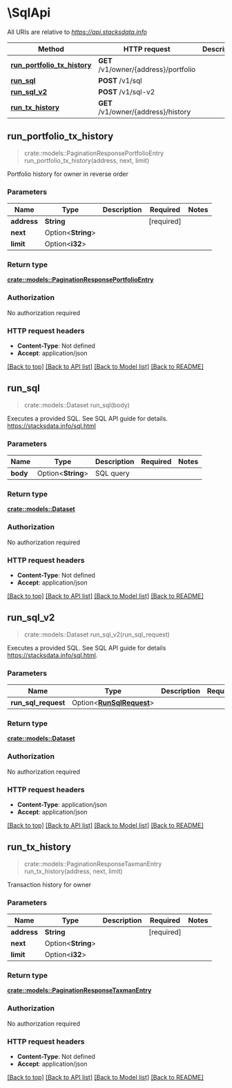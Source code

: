 # \SqlApi

All URIs are relative to *https://api.stacksdata.info*

Method | HTTP request | Description
------------- | ------------- | -------------
[**run_portfolio_tx_history**](SqlApi.md#run_portfolio_tx_history) | **GET** /v1/owner/{address}/portfolio | 
[**run_sql**](SqlApi.md#run_sql) | **POST** /v1/sql | 
[**run_sql_v2**](SqlApi.md#run_sql_v2) | **POST** /v1/sql-v2 | 
[**run_tx_history**](SqlApi.md#run_tx_history) | **GET** /v1/owner/{address}/history | 



## run_portfolio_tx_history

> crate::models::PaginationResponsePortfolioEntry run_portfolio_tx_history(address, next, limit)


Portfolio history for owner in reverse order

### Parameters


Name | Type | Description  | Required | Notes
------------- | ------------- | ------------- | ------------- | -------------
**address** | **String** |  | [required] |
**next** | Option<**String**> |  |  |
**limit** | Option<**i32**> |  |  |

### Return type

[**crate::models::PaginationResponsePortfolioEntry**](PaginationResponsePortfolioEntry.md)

### Authorization

No authorization required

### HTTP request headers

- **Content-Type**: Not defined
- **Accept**: application/json

[[Back to top]](#) [[Back to API list]](../README.md#documentation-for-api-endpoints) [[Back to Model list]](../README.md#documentation-for-models) [[Back to README]](../README.md)


## run_sql

> crate::models::Dataset run_sql(body)


Executes a provided SQL. See SQL API guide for details. https://stacksdata.info/sql.html

### Parameters


Name | Type | Description  | Required | Notes
------------- | ------------- | ------------- | ------------- | -------------
**body** | Option<**String**> | SQL query |  |

### Return type

[**crate::models::Dataset**](Dataset.md)

### Authorization

No authorization required

### HTTP request headers

- **Content-Type**: Not defined
- **Accept**: application/json

[[Back to top]](#) [[Back to API list]](../README.md#documentation-for-api-endpoints) [[Back to Model list]](../README.md#documentation-for-models) [[Back to README]](../README.md)


## run_sql_v2

> crate::models::Dataset run_sql_v2(run_sql_request)


Executes a provided SQL. See SQL API guide for details https://stacksdata.info/sql.html.

### Parameters


Name | Type | Description  | Required | Notes
------------- | ------------- | ------------- | ------------- | -------------
**run_sql_request** | Option<[**RunSqlRequest**](RunSqlRequest.md)> |  |  |

### Return type

[**crate::models::Dataset**](Dataset.md)

### Authorization

No authorization required

### HTTP request headers

- **Content-Type**: application/json
- **Accept**: application/json

[[Back to top]](#) [[Back to API list]](../README.md#documentation-for-api-endpoints) [[Back to Model list]](../README.md#documentation-for-models) [[Back to README]](../README.md)


## run_tx_history

> crate::models::PaginationResponseTaxmanEntry run_tx_history(address, next, limit)


Transaction history for owner

### Parameters


Name | Type | Description  | Required | Notes
------------- | ------------- | ------------- | ------------- | -------------
**address** | **String** |  | [required] |
**next** | Option<**String**> |  |  |
**limit** | Option<**i32**> |  |  |

### Return type

[**crate::models::PaginationResponseTaxmanEntry**](PaginationResponseTaxmanEntry.md)

### Authorization

No authorization required

### HTTP request headers

- **Content-Type**: Not defined
- **Accept**: application/json

[[Back to top]](#) [[Back to API list]](../README.md#documentation-for-api-endpoints) [[Back to Model list]](../README.md#documentation-for-models) [[Back to README]](../README.md)

